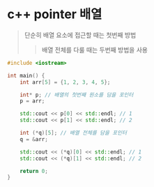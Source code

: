# c++ pointer 배열

> 단순히 배열 요소에 접근할 때는 첫번째 방법
>
> > 배열 전체를 다룰 때는 두번째 방법을 사용

```cpp
#include <iostream>

int main() {
    int arr[5] = {1, 2, 3, 4, 5};

    int* p; // 배열의 첫번째 원소를 담을 포인터
    p = arr;

    std::cout << p[0] << std::endl; // 1
    std::cout << p[1] << std::endl; // 2

    int (*q)[5]; // 배열 전체를 담을 포인터
    q = &arr;

    std::cout << (*q)[0] << std::endl; // 1
    std::cout << (*q)[1] << std::endl; // 2

    return 0;
}
```

